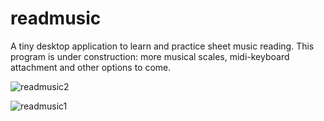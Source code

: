 # readmusic
A tiny desktop application to learn and practice sheet music reading.
This program is under construction: more musical scales, midi-keyboard attachment and other options to come. 


![readmusic2](https://github.com/miklos1125/readmusic/assets/127934692/1b590eea-6bb4-4952-b75f-6518e569960e)



![readmusic1](https://github.com/miklos1125/readmusic/assets/127934692/defc43dd-0849-463e-8134-ab573d6bc6d7)


